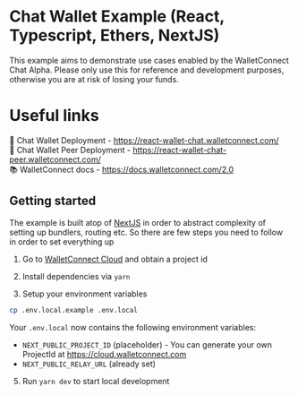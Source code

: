 # Chat Wallet Example (React, Typescript, Ethers, NextJS)

This example aims to demonstrate use cases enabled by the WalletConnect Chat Alpha. Please only use this for reference and development purposes, otherwise you are at risk of losing your funds.

# Useful links

🔗 Chat Wallet Deployment - https://react-wallet-chat.walletconnect.com/ <br />
🔗 Chat Wallet Peer Deployment - https://react-wallet-chat-peer.walletconnect.com/ <br />
📚 WalletConnect docs - https://docs.walletconnect.com/2.0

## Getting started

The example is built atop of [NextJS](https://nextjs.org/) in order to abstract complexity of setting up bundlers, routing etc. So there are few steps you need to follow in order to set everything up

1. Go to [WalletConnect Cloud](https://cloud.walletconnect.com/sign-in) and obtain a project id

2. Install dependencies via `yarn`

3. Setup your environment variables

```bash
cp .env.local.example .env.local
```

Your `.env.local` now contains the following environment variables:

- `NEXT_PUBLIC_PROJECT_ID` (placeholder) - You can generate your own ProjectId at https://cloud.walletconnect.com
- `NEXT_PUBLIC_RELAY_URL` (already set)

5. Run `yarn dev` to start local development



